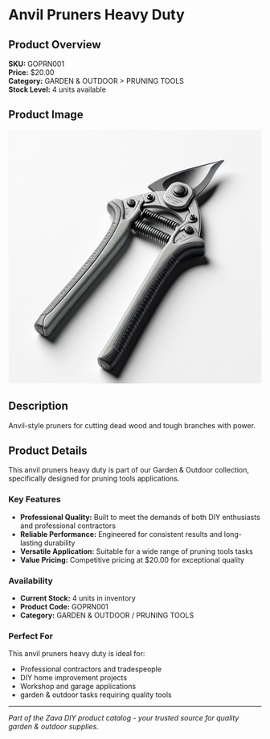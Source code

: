 # Anvil Pruners Heavy Duty

## Product Overview

**SKU:** GOPRN001  
**Price:** $20.00  
**Category:** GARDEN & OUTDOOR > PRUNING TOOLS  
**Stock Level:** 4 units available  

## Product Image

![Anvil Pruners Heavy Duty](https://raw.githubusercontent.com/microsoft/ai-tour-26-zava-diy-dataset-plus-mcp/refs/heads/main/images/garden_%26_outdoor_pruning_tools_anvil_pruners_heavy_duty_20250620_220421.png)

## Description

Anvil-style pruners for cutting dead wood and tough branches with power.

## Product Details

This anvil pruners heavy duty is part of our Garden & Outdoor collection, specifically designed for pruning tools applications. 

### Key Features

- **Professional Quality:** Built to meet the demands of both DIY enthusiasts and professional contractors
- **Reliable Performance:** Engineered for consistent results and long-lasting durability
- **Versatile Application:** Suitable for a wide range of pruning tools tasks
- **Value Pricing:** Competitive pricing at $20.00 for exceptional quality

### Availability

- **Current Stock:** 4 units in inventory
- **Product Code:** GOPRN001
- **Category:** GARDEN & OUTDOOR / PRUNING TOOLS

### Perfect For

This anvil pruners heavy duty is ideal for:
- Professional contractors and tradespeople
- DIY home improvement projects  
- Workshop and garage applications
- garden & outdoor tasks requiring quality tools

---

*Part of the Zava DIY product catalog - your trusted source for quality garden & outdoor supplies.*
